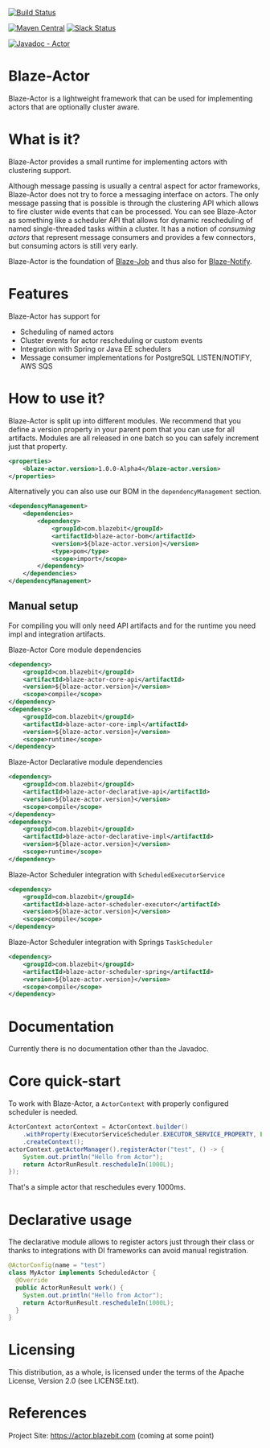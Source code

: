 [![Build Status](https://travis-ci.com/Blazebit/blaze-actor.svg?branch=master)](https://travis-ci.org/Blazebit/blaze-actor)

[![Maven Central](https://maven-badges.herokuapp.com/maven-central/com.blazebit/blaze-actor-core-api/badge.svg)](https://maven-badges.herokuapp.com/maven-central/com.blazebit/blaze-actor-core-api)
[![Slack Status](https://blazebit.herokuapp.com/badge.svg)](https://blazebit.herokuapp.com)

[![Javadoc - Actor](https://www.javadoc.io/badge/com.blazebit/blaze-actor-core-api.svg?label=javadoc%20-%20actor-api)](http://www.javadoc.io/doc/com.blazebit/blaze-actor-core-api)

Blaze-Actor
==========
Blaze-Actor is a lightweight framework that can be used for implementing actors that are optionally cluster aware.

What is it?
===========

Blaze-Actor provides a small runtime for implementing actors with clustering support.

Although message passing is usually a central aspect for actor frameworks, Blaze-Actor does not try to force a messaging interface on actors.
The only message passing that is possible is through the clustering API which allows to fire cluster wide events that can be processed.
You can see Blaze-Actor as something like a scheduler API that allows for dynamic rescheduling of named single-threaded tasks within a cluster.
It has a notion of _consuming actors_ that represent message consumers and provides a few connectors, but consuming actors is still very early.

Blaze-Actor is the foundation of [Blaze-Job](https://github.com/Blazebit/blaze-job) and thus also for [Blaze-Notify](https://github.com/Blazebit/blaze-notify).

Features
==============

Blaze-Actor has support for

* Scheduling of named actors
* Cluster events for actor rescheduling or custom events
* Integration with Spring or Java EE schedulers
* Message consumer implementations for PostgreSQL LISTEN/NOTIFY, AWS SQS

How to use it?
==============

Blaze-Actor is split up into different modules. We recommend that you define a version property in your parent pom that you can use for all artifacts. Modules are all released in one batch so you can safely increment just that property. 

```xml
<properties>
    <blaze-actor.version>1.0.0-Alpha4</blaze-actor.version>
</properties>
```

Alternatively you can also use our BOM in the `dependencyManagement` section.

```xml
<dependencyManagement>
    <dependencies>
        <dependency>
            <groupId>com.blazebit</groupId>
            <artifactId>blaze-actor-bom</artifactId>
            <version>${blaze-actor.version}</version>
            <type>pom</type>
            <scope>import</scope>
        </dependency>    
    </dependencies>
</dependencyManagement>
```

## Manual setup

For compiling you will only need API artifacts and for the runtime you need impl and integration artifacts.

Blaze-Actor Core module dependencies

```xml
<dependency>
    <groupId>com.blazebit</groupId>
    <artifactId>blaze-actor-core-api</artifactId>
    <version>${blaze-actor.version}</version>
    <scope>compile</scope>
</dependency>
<dependency>
    <groupId>com.blazebit</groupId>
    <artifactId>blaze-actor-core-impl</artifactId>
    <version>${blaze-actor.version}</version>
    <scope>runtime</scope>
</dependency>
```

Blaze-Actor Declarative module dependencies

```xml
<dependency>
    <groupId>com.blazebit</groupId>
    <artifactId>blaze-actor-declarative-api</artifactId>
    <version>${blaze-actor.version}</version>
    <scope>compile</scope>
</dependency>
<dependency>
    <groupId>com.blazebit</groupId>
    <artifactId>blaze-actor-declarative-impl</artifactId>
    <version>${blaze-actor.version}</version>
    <scope>runtime</scope>
</dependency>
```

Blaze-Actor Scheduler integration with `ScheduledExecutorService`

```xml
<dependency>
    <groupId>com.blazebit</groupId>
    <artifactId>blaze-actor-scheduler-executor</artifactId>
    <version>${blaze-actor.version}</version>
    <scope>compile</scope>
</dependency>
```

Blaze-Actor Scheduler integration with Springs `TaskScheduler`

```xml
<dependency>
    <groupId>com.blazebit</groupId>
    <artifactId>blaze-actor-scheduler-spring</artifactId>
    <version>${blaze-actor.version}</version>
    <scope>compile</scope>
</dependency>
```

Documentation
=========

Currently there is no documentation other than the Javadoc.
 
Core quick-start
=================

To work with Blaze-Actor, a `ActorContext` with properly configured scheduler is needed.  

```java
ActorContext actorContext = ActorContext.builder()
    .withProperty(ExecutorServiceScheduler.EXECUTOR_SERVICE_PROPERTY, Executors.newSingleThreadScheduledExecutor())
    .createContext();
actorContext.getActorManager().registerActor("test", () -> {
    System.out.println("Hello from Actor");
    return ActorRunResult.rescheduleIn(1000L);
});
```

That's a simple actor that reschedules every 1000ms.

Declarative usage
=================

The declarative module allows to register actors just through their class or thanks to integrations with DI frameworks can avoid manual registration.

```java
@ActorConfig(name = "test")
class MyActor implements ScheduledActor {
  @Override
  public ActorRunResult work() {
    System.out.println("Hello from Actor");
    return ActorRunResult.rescheduleIn(1000L);
  }
}
```

Licensing
=========

This distribution, as a whole, is licensed under the terms of the Apache
License, Version 2.0 (see LICENSE.txt).

References
==========

Project Site:              https://actor.blazebit.com (coming at some point)

